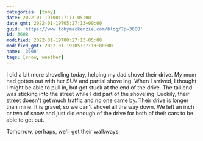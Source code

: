 ```yaml
---
categories: [toby]
date: 2022-01-19T00:27:13-05:00
date_gmt: 2022-01-19T05:27:13+00:00
guid: 'https://www.tobymackenzie.com/blog/?p=3608'
id: 3608
modified: 2022-01-19T00:27:13-05:00
modified_gmt: 2022-01-19T05:27:13+00:00
name: '3608'
tags: [snow, weather]
---
```


I did a bit more shoveling today, helping my dad shovel their drive.<!--more-->  My mom had gotten out with her SUV and partial shoveling.  When I arrived, I thought I might be able to pull in, but got stuck at the end of the drive.  The tail end was sticking into the street while I did part of the shoveling.  Luckily, their street doesn't get much traffic and no one came by.  Their drive is longer than mine.  It is gravel, so we can't shovel all the way down.  We left an inch or two of snow and just did enough of the drive for both of their cars to be able to get out.

Tomorrow, perhaps, we'll get their walkways.
